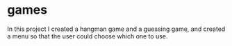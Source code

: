 # games
In this project I created a hangman game and a guessing game, and created a menu so that the user could choose which one to use.
